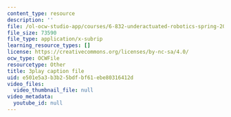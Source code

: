 ```yaml
---
content_type: resource
description: ''
file: /ol-ocw-studio-app/courses/6-832-underactuated-robotics-spring-2009/e501e5a3b3b25bdfbf61ebe80316412d_Gho0bmTsnA4.vtt
file_size: 73590
file_type: application/x-subrip
learning_resource_types: []
license: https://creativecommons.org/licenses/by-nc-sa/4.0/
ocw_type: OCWFile
resourcetype: Other
title: 3play caption file
uid: e501e5a3-b3b2-5bdf-bf61-ebe80316412d
video_files:
  video_thumbnail_file: null
video_metadata:
  youtube_id: null
---
```

